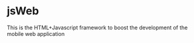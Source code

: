 jsWeb
=====

This is the HTML+Javascript framework to boost the development of the mobile web application
